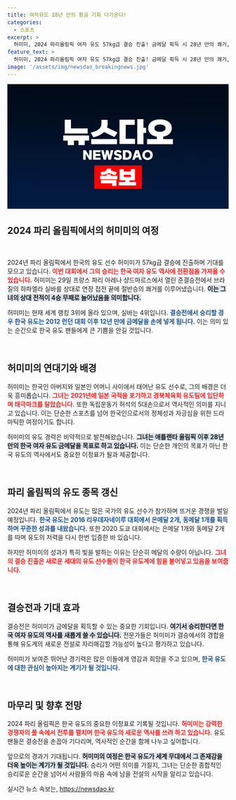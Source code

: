 ```yaml
---
title: 여자유도 28년 만의 황금 기회 다가온다!
categories:
  - 스포츠
excerpt: >
  허미미, 2024 파리올림픽 여자 유도 57kg급 결승 진출! 금메달 획득 시 28년 만의 쾌거, 한국 유도 역사에 다시 쓰이는 순간이 다가온다. 올림픽 무대에서 한국의 자긍심을 다시 한 번 드높일 수 있을까?
feature_text: >
  허미미, 2024 파리올림픽 여자 유도 57kg급 결승 진출! 금메달 획득 시 28년 만의 쾌거, 한국 유도 역사에 다시 쓰이는 순간이 다가온다. 올림픽 무대에서 한국의 자긍심을 다시 한 번 드높일 수 있을까?
image: '/assets/img/newsdao_breakingnews.jpg'
---
```


<p><img src="/assets/img/newsdao_breakingnews.jpg" alt="bookingtag 속보" /></p>

<h2 data-ke-size="size26">2024 파리 올림픽에서의 허미미의 여정</h2>

<p data-ke-size="size16">&nbsp;</p>

<p>2024년 파리 올림픽에서 한국의 유도 선수 허미미가 57kg급 결승에 진출하며 기대를 모으고 있습니다. <b><span style="color: #ee2323;">이번 대회에서 그의 승리는 한국 여자 유도 역사에 전환점을 가져올 수 있습니다.</span></b> 허미미는 29일 프랑스 파리 아레나 샹드마르스에서 열린 준결승전에서 브라질의 하파엘라 실바를 상대로 연장 접전 끝에 절반승의 쾌거를 이루어냈습니다. <b><span style="background-color: #21538527;">이는 그녀의 상대 전적이 4승 무패로 늘어났음을 의미합니다.</span></b> </p>

<p>허미미는 현재 세계 랭킹 3위에 올라 있으며, 실바는 4위입니다. <b><span style="color: #1a5490;">결승전에서 승리할 경우 한국 유도는 2012 런던 대회 이후 12년 만에 금메달을 손에 넣게 됩니다.</span></b> 이는 의미 있는 순간으로 한국 유도 팬들에게 큰 기쁨을 안길 것입니다.</p>

<p data-ke-size="size16">&nbsp;</p>

<h2 data-ke-size="size26">허미미의 연대기와 배경</h2>

<p>허미미는 한국인 아버지와 일본인 어머니 사이에서 태어난 유도 선수로, 그의 배경은 더욱 흥미롭습니다. <b><span style="color: #ee2323;">그녀는 2021년에 일본 국적을 포기하고 경북체육회 유도팀에 입단하며 태극마크를 달았습니다.</span></b> 또한 독립운동가 허석의 5대손으로서 역사적인 의미를 지니고 있습니다. 이는 단순한 스포츠를 넘어 한국인으로서의 정체성과 자긍심을 위한 드라마틱한 여정이기도 합니다.</p>

<p>허미미의 유도 경력은 비약적으로 발전해왔습니다. <b><span style="background-color: #21538527;">그녀는 애틀랜타 올림픽 이후 28년 만의 한국 여자 유도 금메달을 목표로 하고 있습니다.</span></b> 이는 단순한 개인의 목표가 아닌 한국 유도의 역사에서도 중요한 이정표가 될과 제공합니다.</p>

<p data-ke-size="size16">&nbsp;</p>

<h2 data-ke-size="size26">파리 올림픽의 유도 종목 갱신</h2>

<p>2024년 파리 올림픽에서 유도는 많은 국가의 유도 선수가 참가하며 뜨거운 경쟁을 벌일 예정입니다. <b><span style="color: #1a5490;">한국 유도는 2016 리우데자네이루 대회에서 은메달 2개, 동메달 1개를 획득하며 꾸준한 성과를 내왔습니다.</span></b> 또한 2020 도쿄 대회에서는 은메달 1개와 동메달 2개를 따며 유도의 저력을 다시 한번 입증한 바 있습니다.</p>

<p>하지만 허미미의 성과가 특히 빛을 발하는 이유는 단순히 메달의 수량이 아닙니다. <b><span style="color: #ee2323;">그녀의 결승 진출은 새로운 세대의 유도 선수들이 한국 유도계에 힘을 불어넣고 있음을 보여줍니다.</span></b> </p>

<p data-ke-size="size16">&nbsp;</p>

<h2 data-ke-size="size26">결승전과 기대 효과</h2>

<p>결승전은 허미미가 금메달을 획득할 수 있는 중요한 기회입니다. <b><span style="background-color: #21538527;">여기서 승리한다면 한국 여자 유도의 역사를 새롭게 쓸 수 있습니다.</span></b> 전문가들은 허미미가 결승에서의 경합을 통해 유도계의 새로운 전설로 자리매김할 가능성이 높다고 평가하고 있습니다.</p>

<p>허미미가 보여준 뛰어난 경기력은 많은 이들에게 영감과 희망을 주고 있으며, <b><span style="color: #1a5490;">한국 유도에 대한 관심이 높아지는 계기가 될 것입니다.</span></b> </p>

<p data-ke-size="size16">&nbsp;</p>

<h2 data-ke-size="size26">마무리 및 향후 전망</h2>

<p>2024 파리 올림픽은 한국 유도의 중요한 이정표로 기록될 것입니다. <b><span style="color: #ee2323;">허미미는 강력한 경쟁자의 풀 속에서 전투를 펼치며 한국 유도의 새로운 역사를 쓰려 하고 있습니다.</span></b> 유도 팬들은 결승전을 손꼽아 기다리며, 역사적인 순간을 함께 나누고 싶어합니다.</p>

<p>앞으로의 경과가 기대됩니다. <b><span style="background-color: #21538527;">허미미의 여정은 한국 유도가 세계 무대에서 그 존재감을 더욱 높이는 계기가 될 것입니다.</span></b> 승리가 어떤 의미를 가질지, 그녀는 단순한 종합적인 승리로운 순간을 넘어서 사람들의 마음 속에 남을 전설의 시작을 알리고 있습니다.</p>
실시간 뉴스 속보는, <a href="https://newsdao.kr" rel="dofollow">https://newsdao.kr</a>


